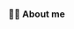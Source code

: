 ### 🐱‍💻 About me 

<!--
**puentemonte/puentemonte** is a ✨ _special_ ✨ repository because its `README.md` (this file) appears on your GitHub profile.

Here are some ideas to get you started:

- 👯 I’m looking to collaborate on ...
- 🤔 I’m looking for help with ...
- 💬 Ask me about ...
- ⚡ Fun fact: ...

- 🔭 I’m currently working on ...
  - 
- 😄 Pronouns: He / Him
-->

<!-- - 🌱 I'm currently studying a Master's Degree in Game Programming @ U-tad 😄-->

<!-- - 🔭 Here's my [Portfolio!](https://puentemonte.github.io/) -->

<!-- - 📫 How to reach me: [Linkedin](https://www.linkedin.com/in/erik-zubimendi/) -->
